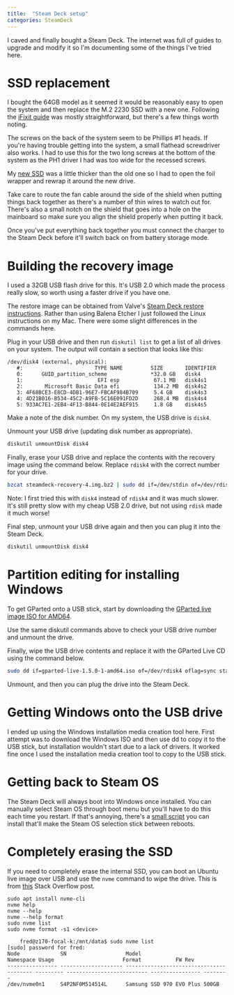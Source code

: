 ```yaml
---
title:  "Steam Deck setup"
categories: SteamDeck
---
```


I caved and finally bought a Steam Deck. The internet was full of guides to upgrade and modify it so I'm documenting some of the things I've tried here.

SSD replacement
===============

I bought the 64GB model as it seemed it would be reasonably easy to open the system and then replace the M.2 2230 SSD with a new one. Following the [iFixit guide](https://www.ifixit.com/Guide/Steam+Deck+SSD+Replacement/148989) was mostly straightforward, but there's a few things worth noting.

The screws on the back of the system seem to be Phillips #1 heads. If you're having trouble getting into the system, a small flathead screwdriver also works. I had to use this for the two long screws at the bottom of the system as the PH1 driver I had was too wide for the recessed screws.

My [new SSD](https://www.amazon.co.uk/Corsair-MP600-MINI-NVMe-PCIe/dp/B0C28HLKNB) was a little thicker than the old one so I had to open the foil wrapper and rewrap it around the new drive.

Take care to route the fan cable around the side of the shield when putting things back together as there's a number of thin wires to watch out for. There's also a small notch on the shield that goes into a hole on the mainboard so make sure you align the shield properly when putting it back.

Once you've put everything back together you must connect the charger to the Steam Deck before it'll switch back on from battery storage mode.

Building the recovery image
===========================

I used a 32GB USB flash drive for this. It's USB 2.0 which made the process really slow, so worth using a faster drive if you have one.

The restore image can be obtained from Valve's [Steam Deck restore instructions](https://help.steampowered.com/en/faqs/view/1b71-edf2-eb6d-2bb3). Rather than using Balena Etcher I just followed the Linux instructions on my Mac. There were some slight differences in the commands here.

Plug in your USB drive and then run `diskutil list` to get a list of all drives on your system. The output will contain a section that looks like this:
```
/dev/disk4 (external, physical):
   #:                       TYPE NAME         SIZE       IDENTIFIER
   0:      GUID_partition_scheme              *32.0 GB   disk4
   1:                        EFI esp           67.1 MB   disk4s1
   2:       Microsoft Basic Data efi           134.2 MB  disk4s2
   3: 4F68BCE3-E8CD-4DB1-96E7-FBCAF984B709     5.4 GB    disk4s3
   4: 4D21B016-B534-45C2-A9FB-5C16E091FD2D     268.4 MB  disk4s4
   5: 933AC7E1-2EB4-4F13-B844-0E14E2AEF915     1.8 GB    disk4s5
```
Make a note of the disk number. On my system, the USB drive is `disk4`.

Unmount your USB drive (updating disk number as appropriate).
```bash
diskutil unmountDisk disk4
```

Finally, erase your USB drive and replace the contents with the recovery image using the command below. Replace `rdisk4` with the correct number for your drive.
```bash
bzcat steamdeck-recovery-4.img.bz2 | sudo dd if=/dev/stdin of=/dev/rdisk4 oflag=sync status=progress bs=128M
```
Note: I first tried this with `disk4` instead of `rdisk4` and it was much slower. It's still pretty slow with my cheap USB 2.0 drive, but not using `rdisk` made it much worse!

Final step, unmount your USB drive again and then you can plug it into the Steam Deck.
```bash
diskutil unmountDisk disk4
```

Partition editing for installing Windows
========================================

To get GParted onto a USB stick, start by downloading the [GParted live image ISO for AMD64](https://gparted.org/download.php).

Use the same diskutil commands above to check your USB drive number and unmount the drive.

Finally, wipe the USB drive contents and replace it with the GParted Live CD using the command below.
```bash
sudo dd if=gparted-live-1.5.0-1-amd64.iso of=/dev/rdisk4 oflag=sync status=progress bs=4M
```

Unmount, and then you can plug the drive into the Steam Deck.

Getting Windows onto the USB drive
==================================

I ended up using the Windows installation media creation tool here. First attempt was to download the Windows ISO and then use dd to copy it to the USB stick, but installation wouldn't start due to a lack of drivers. It worked fine once I used the installation media creation tool to copy to the USB stick.

Getting back to Steam OS
================
The Steam Deck will always boot into Windows once installed. You can manually select Steam OS through boot menu but you'll have to do this each time you restart. If that's annoying, there's a [small script](https://github.com/scawp/Steam-Deck.Force-SteamOS-On-Boot) you can install that'll make the Steam OS selection stick between reboots.

Completely erasing the SSD
==========================
If you need to completely erase the internal SSD, you can boot an Ubuntu live image over USB and use the `nvme` command to wipe the drive. This is from [this](https://askubuntu.com/questions/1310338/how-to-secure-erase-a-nvme-ssd) Stack Overflow post.

```
sudo apt install nvme-cli
nvme help
nvme --help
nvme --help format
sudo nvme list
sudo nvme format -s1 <device>

    fred@z170-focal-k:/mnt/data$ sudo nvme list
[sudo] password for fred: 
Node             SN                   Model                                    Namespace Usage                      Format           FW Rev  
---------------- -------------------- ---------------------------------------- --------- -------------------------- ---------------- --------
/dev/nvme0n1     S4P2NF0M514514L      Samsung SSD 970 EVO Plus 500GB 
```